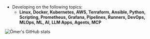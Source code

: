- Developing on the following topics:
  - **Linux, Docker, Kubernetes, AWS, Terraform, Ansible, Python, Scripting, Prometheus, Grafana, Pipelines, Runners, DevOps, MLOps, ML, AI, LLM Apps, Agents, MCP**
    
![Ömer's GitHub stats](https://github-readme-stats.vercel.app/api?username=omerbsezer&show_icons=true&theme=transparent)
